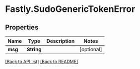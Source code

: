 # Fastly.SudoGenericTokenError

## Properties

Name | Type | Description | Notes
------------ | ------------- | ------------- | -------------
**msg** | **String** |  | [optional] 


[[Back to API list]](../../README.md#endpoints) [[Back to README]](../../README.md)
